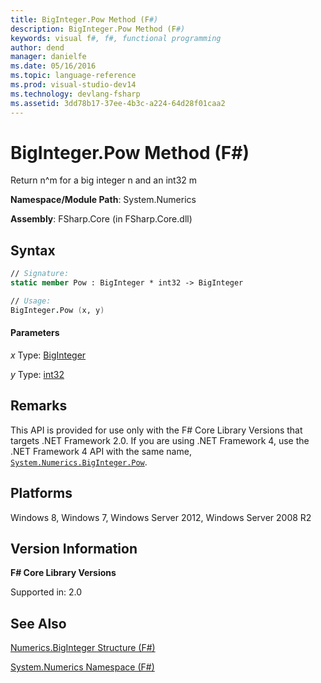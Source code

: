 ```yaml
---
title: BigInteger.Pow Method (F#)
description: BigInteger.Pow Method (F#)
keywords: visual f#, f#, functional programming
author: dend
manager: danielfe
ms.date: 05/16/2016
ms.topic: language-reference
ms.prod: visual-studio-dev14
ms.technology: devlang-fsharp
ms.assetid: 3dd78b17-37ee-4b3c-a224-64d28f01caa2 
---
```


# BigInteger.Pow Method (F#)

Return n^m for a big integer n and an int32 m

**Namespace/Module Path**: System.Numerics

**Assembly**: FSharp.Core (in FSharp.Core.dll)


## Syntax

```fsharp
// Signature:
static member Pow : BigInteger * int32 -> BigInteger

// Usage:
BigInteger.Pow (x, y)
```

#### Parameters
*x*
Type: [BigInteger](https://msdn.microsoft.com/library/e96b4062-9459-48b2-b558-2138255adefe)


*y*
Type: [int32](https://msdn.microsoft.com/library/6ab0ea34-03db-4874-a265-bef9c64f8eff)

## Remarks
This API is provided for use only with the F# Core Library Versions that targets .NET Framework 2.0. If you are using .NET Framework 4, use the .NET Framework 4 API with the same name, [`System.Numerics.BigInteger.Pow`](https://msdn.microsoft.com/library/system.numerics.biginteger.pow.aspx).

## Platforms
Windows 8, Windows 7, Windows Server 2012, Windows Server 2008 R2

## Version Information
**F# Core Library Versions**

Supported in: 2.0

## See Also
[Numerics.BigInteger Structure &#40;F&#35;&#41;](Numerics.BigInteger-Structure-%5BFSharp%5D.md)

[System.Numerics Namespace &#40;F&#35;&#41;](System.Numerics-Namespace-%5BFSharp%5D.md)
